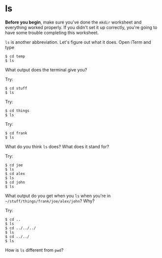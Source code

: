 # ls

**Before you begin**, make sure you've done the `mkdir` worksheet and everything worked properly. If you didn't set it up correctly, you're going to have some trouble completing this worksheet.

`ls` is another abbreviation. Let's figure out what it does. Open iTerm and type

    $ cd temp
    $ ls

What output does the terminal give you?

<!-- Replace this comment with your answer -->

Try:

    $ cd stuff
    $ ls

Try:

    $ cd things
    $ ls

Try:

    $ cd frank
    $ ls

What do you think `ls` does? What does it stand for?

<!-- Replace this comment with your answer -->

Try:

    $ cd joe
    $ ls
    $ cd alex
    $ ls
    $ cd john
    $ ls

What output do you get when you `ls` when you're in `~/stuff/things/frank/joe/alex/john`? Why?

<!-- Replace this comment with your answer -->

Try:

    $ cd ..
    $ ls
    $ cd ../../../
    $ ls
    $ cd ../../
    $ ls

How is `ls` different from `pwd`?

<!-- Replace this comment with your answer -->
